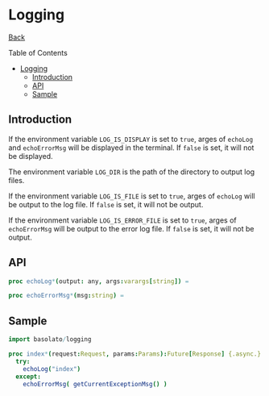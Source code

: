 Logging
===
[Back](../../README.md)

Table of Contents

<!--ts-->
   * [Logging](#logging)
      * [Introduction](#introduction)
      * [API](#api)
      * [Sample](#sample)

<!-- Added by: root, at: Sat Sep 18 06:54:49 UTC 2021 -->

<!--te-->

## Introduction
If the environment variable `LOG_IS_DISPLAY` is set to `true`, arges of `echoLog` and `echoErrorMsg` will be displayed in the terminal. If `false` is set, it will not be displayed.

The environment variable `LOG_DIR` is the path of the directory to output log files.

If the environment variable `LOG_IS_FILE` is set to `true`, arges of `echoLog` will be output to the log file. If `false` is set, it will not be output.

If the environment variable `LOG_IS_ERROR_FILE` is set to `true`, arges of `echoErrorMsg` will be output to the error log file. If `false` is set, it will not be output.

## API
```nim
proc echoLog*(output: any, args:varargs[string]) =

proc echoErrorMsg*(msg:string) =
```

## Sample

```nim
import basolato/logging

proc index*(request:Request, params:Params):Future[Response] {.async.} =
  try:
    echoLog("index")
  except:
    echoErrorMsg( getCurrentExceptionMsg() )
```
